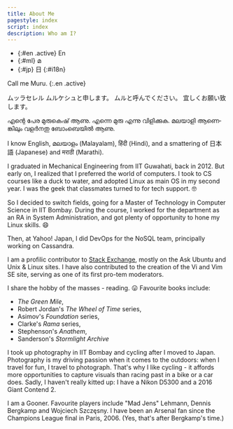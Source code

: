 ```yaml
---
title: About Me
pagestyle: index
script: index
description: Who am I?
---
```


- {:#en .active} En
- {:#ml} മ
- {:#jp} 日
{:#i18n}

Call me Muru.
{:.en .active}

<span lang="ja" class="jp inactive" markdown="1"> ムッラセレル ムルケシュと申します。
ムルと呼んでください。
宜しくお願い致します。</span>

<span lang="ml" class="ml inactive" markdown="1">എന്റെ പേര മുരുകെഷ് ആണു.
എന്നെ മുരു എന്നു വിളിക്കുക.
മലയാളി ആണെങ്കിലും വളര്‍നതു ബോംബെയില്‍ ആണു.
</span>

I know English, മലയാളം (Malayalam), हिंदी  (Hindi),	and a smattering of 日本語 (Japanese) and मराठी  (Marathi).

<!-- section -->

I graduated in Mechanical Engineering from IIT Guwahati, back in 2012. But early
on, I realized that I preferred the world of computers. I took to CS courses like
a duck to water, and adopted Linux as main OS in my second year. I was the geek
that classmates turned to for tech support. :nerd_face:

So I decided to switch fields, going for a Master of Technology in Computer
Science in IIT Bombay. During the course, I worked for the department as an RA
in System Administration, and got plenty of opportunity to hone my Linux skills.
:smile:

Then, at Yahoo! Japan, I did DevOps for the NoSQL team, principally working on
Cassandra.

<!-- section -->

I am a profilic contributor to [Stack Exchange](https://stackexchange.com/users/1042873/muru?tab=top),
mostly on the Ask Ubuntu and Unix &amp; Linux sites. I have also contributed to
the creation of the Vi and Vim SE site, serving as one of its first pro-tem moderators.

<!-- section -->

I share the hobby of the masses - reading. :stuck_out_tongue:  Favourite books
include:

- *The Green Mile*,
- Robert Jordan's *The Wheel of Time* series,
- Asimov's *Foundation* series,
- Clarke's *Rama* series,
- Stephenson's *Anathem*,
- Sanderson's *Stormlight Archive*

I took up photography in IIT Bombay and cycling after I moved to Japan.
Photography is my driving passion when it comes to the outdoors: when I travel
for fun, I travel to photograph. That's why I like cycling - it affords more 
opportunities to capture visuals than racing past in a bike or a car does.
Sadly, I haven't really kitted up: I have a Nikon D5300 and a 2016 Giant Contend 2.

<!-- section -->

I am a Gooner. Favourite players include "Mad Jens" Lehmann, Dennis Bergkamp
and Wojciech Szczęsny.  I have been an Arsenal fan since the Champions League
final in Paris, 2006. (Yes, that's after Bergkamp's time.) 
